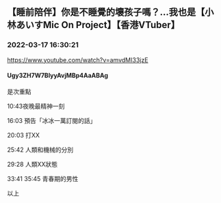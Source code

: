 ## 【睡前陪伴】你是不睡覺的壞孩子嗎？...我也是【小林あいすMic On Project】【香港VTuber】
### 2022-03-17 16:30:21
https://www.youtube.com/watch?v=amvdMI33jzE
#### Ugy3ZH7W7BlyyAvjMBp4AaABAg
是次重點

10:43夜晚最精神一刻

16:03 預告「冰冰一萬訂閱的話」

20:03 打XX

25:42 人類和機械的分別

29:28 人類XX狀態

33:41 35:45 青春期的男性

以上

